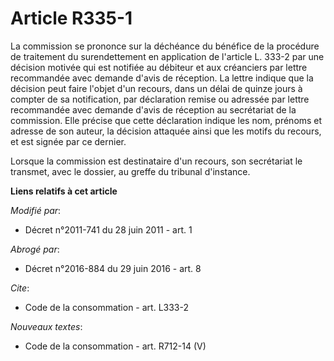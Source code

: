# Article R335-1

La commission se prononce sur la déchéance du bénéfice de la procédure de traitement du surendettement en application de
l'article L. 333-2 par une décision motivée qui est notifiée au débiteur et aux créanciers par lettre recommandée avec
demande d'avis de réception. La lettre indique que la décision peut faire l'objet d'un recours, dans un délai de quinze jours
à compter de sa notification, par déclaration remise ou adressée par lettre recommandée avec demande d'avis de réception au
secrétariat de la commission. Elle précise que cette déclaration indique les nom, prénoms et adresse de son auteur, la
décision attaquée ainsi que les motifs du recours, et est signée par ce dernier. 

Lorsque la commission est destinataire d'un recours, son secrétariat le transmet, avec le dossier, au      greffe du tribunal
d'instance.

**Liens relatifs à cet article**

_Modifié par_:

  - Décret n°2011-741 du 28 juin 2011 - art. 1

_Abrogé par_:

  - Décret n°2016-884 du 29 juin 2016 - art. 8

_Cite_:

  - Code de la consommation - art. L333-2

_Nouveaux textes_:

  - Code de la consommation - art. R712-14 (V)
